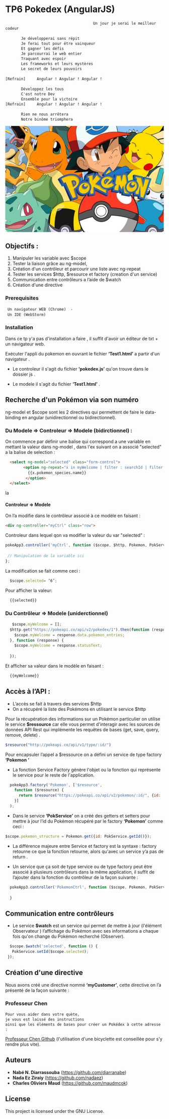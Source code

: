# TP6 Pokedex (AngularJS)
```
                                       Un jour je serai le meilleur codeur
                                       
       Je développerai sans répit       
       Je ferai tout pour être vainqueur       
       Et gagner les défis
       Je parcourrai le web entier         
       Traquant avec espoir      
       Les frameworks et leurs mystères
       Le secret de leurs pouvoirs
       
[Refrain]     Angular ! Angular ! Angular !

       Développez les tous    
       C'est notre Dev         
       Ensemble pour la victoire
[Refrain]     Angular ! Angular ! Angular !

       Rien ne nous arrêtera
       Notre binôme triomphera
```
![](/pokepoke.jpg?raw=true)

## Objectifs :
1.	Manipuler les variable avec $scope
2.	Tester la liaison grâce au ng-model, 
3.	Création d'un contrôleur et parcourir une liste avec ng-repeat
4.	Tester les services  $http, $resource et factory (creation d'un service)
5.	Communication entre contrôleurs a l’aide  de $watch
6.	Création d'une directive


### Prerequisites

```txt
 Un navigateur WEB (Chrome)  -
 Un IDE (WebStorm) 

```

### Installation
 Dans ce tp y'a pas d'installation a faire , il suffit d'avoir un éditeur de txt + un navigateur web.
 
Exécuter l'appli du pokemon en ouvrant le fichier **‘Test1.html’** a partir d'un navigateur .

- Le controleur il s'agit du fichier  **‘pokedex.js’** qu'on trouve dans le dossier js .<br>

- Le modele il s'agit du fichier **‘Test1.html’** . <br>


## Recherche d'un Pokémon via son numéro
ng-model et $scope sont les 2 directives qui permettent de faire le data-binding en angular (unidirectionnel ou bidirectionnel).

### Du Modele => Controleur => Modele (bidirctionnel)	 :
On commence par définir une balise qui correspond a une variable  en mettant la valeur dans ng-model , dans l'ex suivant on a associé "selected" a la balise de selection  :

```html
  <select ng-model="selected" class="form-control">
        <option ng-repeat="x in myWelcome | filter : searchId | filter : searchName" value="{{x.pokemon_species.name}}">
          {{x.pokemon_species.name}}
         </option>
  </select>
```
 la 
#### Controleur => Modele
On l’a modifie dans le contrôleur associé à ce modèle en faisant :
  ```html
  <div ng-controller="myCtrl" class="row">
  ```
  
Controleur dans lequel qon va modifier la valeur du var "selected" :
 ```javascript
 pokeApp3.controller('myCtrl', function ($scope, $http, Pokemon, PokService) {
  
  // Manipulation de la variable ici
};

```


La modification se fait comme ceci :
```javascript
  $scope.selected= ‘6’;
```

Pour afficher la valeur:
```html
  {{selected}}
```

### Du Contrôleur => Modele (uniderctionnel)
```javascript
   $scope.myWelcome = [];
  $http.get("https://pokeapi.co/api/v2/pokedex/1").then(function (response) {
    $scope.myWelcome = response.data.pokemon_entries;
  }, function (response) {
    $scope.myWelcome = response.statusText;

  });
  ```
  
Et afficher sa valeur dans le modèle en faisant :
```html
  {{myWelcome}}
```

## Accès à l’API :
-	L’accès se fait à travers des services $http
-	On a récupéré la liste des Pokémons en utilisant le service $http

Pour la récupération des informations sur un Pokémon particulier on utilise le service **$ressource** car elle vous permet d'interagir avec les sources de données API Rest qui implémente les requêtes de bases  (get, save, query, remove, delete) .
```javascript
$resource("http://pokeapi.co/api/v1/type/:id/")
```

Pour encapsuler l’appel a $ressource on a défini un service de type  factory **‘Pokemon ‘**
-	La fonction Service Factory génère l'objet ou la fonction qui représente le service pour le reste de l'application.

```javascript
  pokeApp3.factory('Pokemon', ['$resource',
    function ($resource) {
      return $resource("https://pokeapi.co/api/v2/pokemon/:id/", {id: '@id'});
    }]
  );
```

-	Dans le service  **‘PokService’** on a créé des getters et setters pour mettre à jour l’id du Pokémon récupéré par le factory **‘Pokemon’** comme ceci :
   ```javascript
  $scope.pokemon_structure = Pokemon.get({id: PokService.getId()});
  ```

-	La différence majeure entre Service et factory est la syntaxe  : factory retourne ce que la fonction retourne, alors qu'avec un service y’a pas de return .

-	Un service  que ça soit de type  service ou de type factory peut être associé à plusieurs contrôleurs dans la même application, il suffit de l’ajouter dans la fonction du contrôleur de la façon suivante :
    
```javascript
  pokeApp3.controller('PokemonCtrl', function ($scope, Pokemon, PokService) {
  
  }
```



## Communication entre contrôleurs
-	Le service **$watch** est un service qui permet de mettre à jour (l'élément Observateur ) l’affichage du Pokémon avec ses informations a chaque fois qu'on change du Pokémon recherché (Observer).
 ```javascript
   $scope.$watch('selected', function () {
    PokService.setId($scope.selected);
  });
  ```


## Création d'une directive

Nous avons créé une directive nommé **‘myCustomer’**, cette directive on l’a présenté de la façon suivante :



### Professeur Chen
```
Pour vous aider dans votre quète, 
je vous est laissé des instructions 
ainsi que les éléments de bases pour créer un Pokédex à cette adresse :
```
[Professeur Chen Github](https://github.com/barais/teaching-jxs-tp5) 
(l'utilisation d'une bicyclette est conseillée pour s'y rendre plus vite).

## Auteurs
* **Nabé N. Diarrassouba** (https://github.com/diarranabe)
* **Nada Ez Ziraiy** (https://github.com/nadaez)
* **Charles Oliviers Maud** (https://github.com/maudmcok)

## License

This project is licensed under the GNU License.

